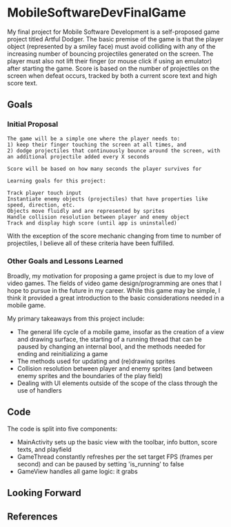 # MobileSoftwareDevFinalGame

My final project for Mobile Software Development is a self-proposed game project titled Artful Dodger. 
The basic premise of the game is that the player object (represented by a smiley face) must avoid colliding with any of the increasing number of bouncing projectiles generated on the screen. The player must also not lift their finger (or mouse click if using an emulator) after starting the game. Score is based on the number of projectiles on the screen when defeat occurs, tracked by both a current score text and high score text.

## Goals

### Initial Proposal
    
    The game will be a simple one where the player needs to: 
    1) keep their finger touching the screen at all times, and 
    2) dodge projectiles that continuously bounce around the screen, with an additional projectile added every X seconds
    
    Score will be based on how many seconds the player survives for

    Learning goals for this project:

    Track player touch input
    Instantiate enemy objects (projectiles) that have properties like speed, direction, etc.
    Objects move fluidly and are represented by sprites
    Handle collision resolution between player and enemy object
    Track and display high score (until app is uninstalled)
    
With the exception of the score mechanic changing from time to number of projectiles, I believe all of these criteria have been fulfilled.

### Other Goals and Lessons Learned

Broadly, my motivation for proposing a game project is due to my love of video games. The fields of video game design/programming are ones that I hope to pursue in the future in my career. While this game may be simple, I think it provided a great introduction to the basic considerations needed in a mobile game.

My primary takeaways from this project include:
* The general life cycle of a mobile game, insofar as the creation of a view and drawing surface, the starting of a running thread that can be paused by changing an internal bool, and the methods needed for ending and reinitializing a game
* The methods used for updating and (re)drawing sprites
* Collision resolution between player and enemy sprites (and between enemy sprites and the boundaries of the play field)
* Dealing with UI elements outside of the scope of the class through the use of handlers

## Code

The code is split into five components:
* MainActivity sets up the basic view with the toolbar, info button, score texts, and playfield
* GameThread constantly refreshes per the set target FPS (frames per second) and can be paused by setting 'is_running' to false
* GameView handles all game logic: it grabs

## Looking Forward

## References

